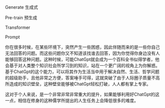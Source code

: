 Generate 生成式

Pre-train 预生成

Transformer 



Prompt

你在很多时候，在某些环境下，突然产生一些困惑，因此伴随而来的是一些你自己无法回答的问题。而这些问题你又不知道该找谁去回答，因为你觉得你身边没有人能够回答这种问题。这种时候，可能ChatGpt就会成为一个百科全书似得学者，他会基于对人类整个知识社会所学习到的知识，站在一个更广阔的视角上为你解惑。基于ChatGpt的这个能力，可以将其作为生活当中用于解决自然、生活、哲学问题的超级助手，且他非常之方便，答案唾手可得，这就突破了由于人际圈子质量不高所造成的知识壁垒，这种壁垒能够被ChatGpt轻松打破，人人都有掌上专家。

这对于个人来说，是一个非常非常非常重大的提升，如果能够利用好ChatGpt的这一点，相信在修身的这种儒学所提出的人生任务上会降低很多的难度。